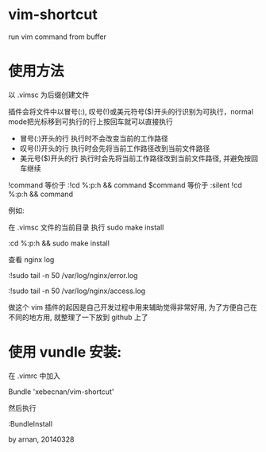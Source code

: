 vim-shortcut
============

run vim command from buffer

# 使用方法

以 .vimsc 为后缀创建文件

插件会将文件中以冒号(:), 叹号(!)或美元符号($)开头的行识别为可执行，normal mode把光标移到可执行的行上按回车就可以直接执行

* 冒号(:)开头的行 执行时不会改变当前的工作路径
* 叹号(!)开头的行 执行时会先将当前工作路径改到当前文件路径
* 美元号($)开头的行 执行时会先将当前工作路径改到当前文件路径, 并避免按回车继续

!command 等价于 :!cd %:p:h && command
$command 等价于 :silent !cd %:p:h && command


例如:

在 .vimsc 文件的当前目录 执行 sudo make install

:cd %:p:h && sudo make install

查看 nginx log

:!sudo tail -n 50 /var/log/nginx/error.log

:!sudo tail -n 50 /var/log/nginx/access.log


做这个 vim 插件的起因是自己开发过程中用来辅助觉得非常好用, 为了方便自己在不同的地方用, 就整理了一下放到 github 上了

# 使用 vundle 安装:

在 .vimrc 中加入

Bundle 'xebecnan/vim-shortcut'

然后执行

:BundleInstall

by arnan, 20140328


